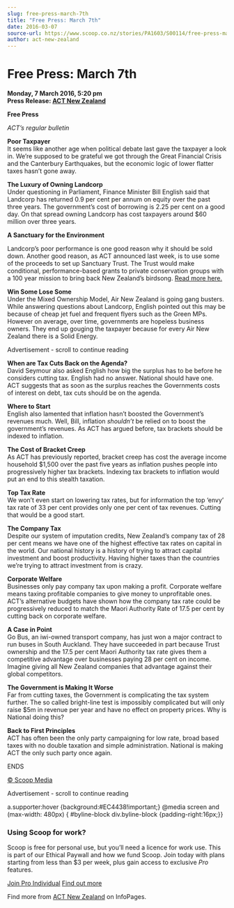```yaml
---
slug: free-press-march-7th
title: "Free Press: March 7th"
date: 2016-03-07
source-url: https://www.scoop.co.nz/stories/PA1603/S00114/free-press-march-7th.htm
author: act-new-zealand
---
```

Free Press: March 7th
=====================

**Monday, 7 March 2016, 5:20 pm**  
**Press Release: [ACT New Zealand](https://info.scoop.co.nz/ACT_New_Zealand)**

**Free Press**

_ACT’s regular bulletin_

**Poor Taxpayer**  
It seems like another age when political debate last gave the taxpayer a look in. We’re supposed to be grateful we got through the Great Financial Crisis and the Canterbury Earthquakes, but the economic logic of lower flatter taxes hasn’t gone away.

**The Luxury of Owning Landcorp**  
Under questioning in Parliament, Finance Minister Bill English said that Landcorp has returned 0.9 per cent per annum on equity over the past three years. The government’s cost of borrowing is 2.25 per cent on a good day. On that spread owning Landcorp has cost taxpayers around $60 million over three years.

**A Sanctuary for the Environment**

Landcorp’s poor performance is one good reason why it should be sold down. Another good reason, as ACT announced last week, is to use some of the proceeds to set up Sanctuary Trust. The Trust would make conditional, performance-based grants to private conservation groups with a 100 year mission to bring back New Zealand’s birdsong. [Read more here.](http://act.org.nz/sites/all/modules/civicrm/extern/url.php?u=14042&qid=3222869)

**Win Some Lose Some**  
Under the Mixed Ownership Model, Air New Zealand is going gang busters. While answering questions about Landcorp, English pointed out this may be because of cheap jet fuel and frequent flyers such as the Green MPs. However on average, over time, governments are hopeless business owners. They end up gouging the taxpayer because for every Air New Zealand there is a Solid Energy.

Advertisement - scroll to continue reading





**When are Tax Cuts Back on the Agenda?**  
David Seymour also asked English how big the surplus has to be before he considers cutting tax. English had no answer. National should have one. ACT suggests that as soon as the surplus reaches the Governments costs of interest on debt, tax cuts should be on the agenda.

**Where to Start**  
English also lamented that inflation hasn’t boosted the Government’s revenues much. Well, Bill, inflation _shouldn’t_ be relied on to boost the government’s revenues. As ACT has argued before, tax brackets should be indexed to inflation.

**The Cost of Bracket Creep**  
As ACT has previously reported, bracket creep has cost the average income household $1,500 over the past five years as inflation pushes people into progressively higher tax brackets. Indexing tax brackets to inflation would put an end to this stealth taxation.

**Top Tax Rate**  
We won’t even start on lowering tax rates, but for information the top ‘envy’ tax rate of 33 per cent provides only one per cent of tax revenues. Cutting that would be a good start.

**The Company Tax**  
Despite our system of imputation credits, New Zealand’s company tax of 28 per cent means we have one of the highest effective tax rates on capital in the world. Our national history is a history of trying to attract capital investment and boost productivity. Having higher taxes than the countries we’re trying to attract investment from is crazy.

**Corporate Welfare**  
Businesses only pay company tax upon making a profit. Corporate welfare means taxing profitable companies to give money to unprofitable ones. ACT’s alternative budgets have shown how the company tax rate could be progressively reduced to match the Maori Authority Rate of 17.5 per cent by cutting back on corporate welfare.

**A Case in Point**  
Go Bus, an iwi-owned transport company, has just won a major contract to run buses in South Auckland. They have succeeded in part because Trust ownership and the 17.5 per cent Maori Authority tax rate gives them a competitive advantage over businesses paying 28 per cent on income. Imagine giving all New Zealand companies that advantage against their global competitors.

**The Government is Making It Worse**  
Far from cutting taxes, the Government is complicating the tax system further. The so called bright-line test is impossibly complicated but will only raise $5m in revenue per year and have no effect on property prices. Why is National doing this?

**Back to First Principles**  
ACT has often been the only party campaigning for low rate, broad based taxes with no double taxation and simple administration. National is making ACT the only such party once again.

ENDS

[© Scoop Media](http://www.scoop.co.nz/about/terms.html)  

Advertisement - scroll to continue reading



a.supporter:hover {background:#EC4438!important;} @media screen and (max-width: 480px) { #byline-block div.byline-block {padding-right:16px;}}

### Using Scoop for work?

Scoop is free for personal use, but you’ll need a licence for work use. This is part of our Ethical Paywall and how we fund Scoop. Join today with plans starting from less than $3 per week, plus gain access to exclusive _Pro_ features.  
  
[Join Pro Individual](https://pro.scoop.co.nz/Individual/?from=ProIn24) [Find out more](https://pro.scoop.co.nz/using-scoop-for-work/?from=ProIn24)

Find more from [ACT New Zealand](https://info.scoop.co.nz/ACT_New_Zealand) on InfoPages.